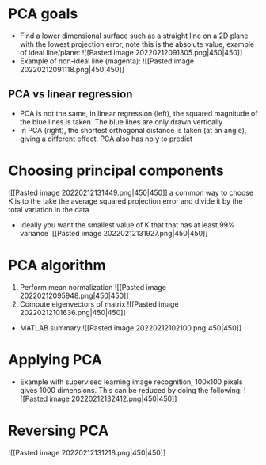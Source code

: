 # PCA goals
- Find a lower dimensional surface such as a straight line on a 2D plane with the lowest projection error, note this is the absolute value, example of ideal line/plane:
![[Pasted image 20220212091305.png|450|450]]
- Example of non-ideal line (magenta):
![[Pasted image 20220212091118.png|450|450]]
## PCA vs linear regression
- PCA is not the same, in linear regression (left), the squared magnitude of the blue lines is taken. The blue lines are only drawn vertically
- In PCA (right), the shortest orthogonal distance is taken (at an angle), giving a different effect. PCA also has no y to predict 

# Choosing principal components
![[Pasted image 20220212131449.png|450|450]]
a common way to choose K is to the take the average squared projection error and divide it by the total variation in the data
- Ideally you want the smallest value of K that that has at least 99% variance
![[Pasted image 20220212131927.png|450|450]]

# PCA algorithm
1. Perform mean normalization
![[Pasted image 20220212095948.png|450|450]]
2. Compute eigenvectors of matrix
![[Pasted image 20220212101636.png|450|450]]
- MATLAB summary
![[Pasted image 20220212102100.png|450|450]]
# Applying PCA
- Example with supervised learning image recognition, 100x100 pixels gives 1000 dimensions. This can be reduced by doing the following:
![[Pasted image 20220212132412.png|450|450]]
# Reversing PCA
![[Pasted image 20220212131218.png|450|450]]